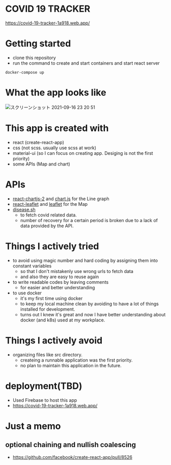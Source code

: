 # COVID 19 TRACKER
https://covid-19-tracker-1a918.web.app/

# Getting started
- clone this repository
- run the command to create and start containers and start react server
```
docker-compose up
```

# What the app looks like
![スクリーンショット 2021-09-16 23 20 51](https://user-images.githubusercontent.com/35527421/133629324-4f9200b9-fa03-4f0c-b275-8a5e2b4dec3b.png)

# This app is created with
- react (create-react-app)
- css (not scss. usually use scss at work)
- material-ui (so I can focus on creating app. Desiging is not the first priority)
- some APIs (Map and chart)

# APIs
- [react-chartjs-2](http://reactchartjs.github.io/react-chartjs-2/#/) and [chart.js](https://www.chartjs.org/docs/latest/) for the Line graph
- [react-leaflet](https://react-leaflet.js.org/) and [leaflet](https://leafletjs.com/) for the Map
- [disease.sh](https://disease.sh/)
  - to fetch covid related data. 
  - number of recovery for a certain period is broken due to a lack of data provided by the API.

# Things I actively tried
- to avoid using magic number and hard coding by assigning them into constant variables
  - so that I don't mistakenly use wrong urls to fetch data
  - and also they are easy to reuse again
- to write readable codes by leaving comments
  - for easier and better understanding
- to use docker
  - it's my first time using docker
  - to keep my local machine clean by avoiding to have a lot of things installed for development.
  - turns out I knew it's great and now I have better understanding about docker (and k8s) used at my workplace.

# Things I actively avoid
- organizing files like src directory.
  - createing a runnable application was the first priority.
  - no plan to maintain this application in the future.

# deployment(TBD)
- Used Firebase to host this app
- https://covid-19-tracker-1a918.web.app/

# Just a memo
## optional chaining and nullish coalescing
- https://github.com/facebook/create-react-app/pull/8526
